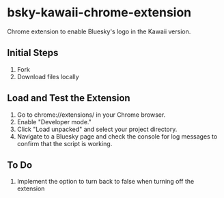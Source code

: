 # bsky-kawaii-chrome-extension

Chrome extension to enable Bluesky's logo in the Kawaii version.

## Initial Steps
1. Fork
2. Download files locally

## Load and Test the Extension
1. Go to chrome://extensions/ in your Chrome browser.
2. Enable "Developer mode."
3. Click "Load unpacked" and select your project directory.
4. Navigate to a Bluesky page and check the console for log messages to confirm that the script is working.

## To Do
1. Implement the option to turn back to false when turning off the extension


